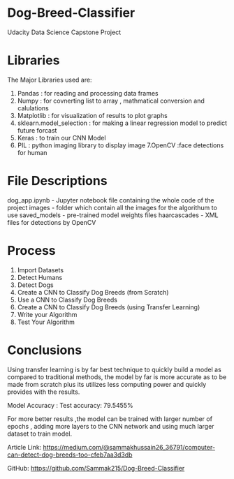 # Dog-Breed-Classifier
Udacity Data Science Capstone Project

# Libraries 
The Major Libraries used are:
1. Pandas : for reading and processing data frames
2. Numpy  : for covnerting list to array , mathmatical conversion and calulations
3. Matplotlib : for visualization of results to plot graphs
4. sklearn.model_selection : for making a linear regression model to predict future forcast
5. Keras : to train our CNN Model
6. PIL : python imaging library to display image
7.OpenCV :face detections for human

# File Descriptions 
dog_app.ipynb - Jupyter notebook file containing the whole code of the project
images - folder which contain all the images for the algorithum to use
saved_models - pre-trained model weights files
haarcascades - XML files for detections by OpenCV

# Process
1. Import Datasets
2. Detect Humans
3. Detect Dogs
4. Create a CNN to Classify Dog Breeds (from Scratch)
5. Use a CNN to Classify Dog Breeds
6. Create a CNN to Classify Dog Breeds (using Transfer Learning)
7. Write your Algorithm
8. Test Your Algorithm

# Conclusions
Using transfer learning is by far best technique to quickly build a model as compared to traditional methods, the model by far is more accurate as to be made from scratch plus its utilizes less computing power and quickly provides with the results.

Model Accuracy : Test accuracy: 79.5455%

For more better results ,the model can be trained with larger number of epochs , adding more layers to the CNN network and using much larger dataset to train model.

Article Link:
https://medium.com/@sammakhussain26_36791/computer-can-detect-dog-breeds-too-cfeb7aa3d3db

GitHub: https://github.com/Sammak215/Dog-Breed-Classifier
